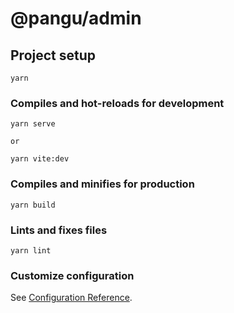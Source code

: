 # @pangu/admin

## Project setup

```
yarn
```

### Compiles and hot-reloads for development

```
yarn serve

or

yarn vite:dev
```

### Compiles and minifies for production

```
yarn build
```

### Lints and fixes files

```
yarn lint
```

### Customize configuration

See [Configuration Reference](https://cli.vuejs.org/config/).

